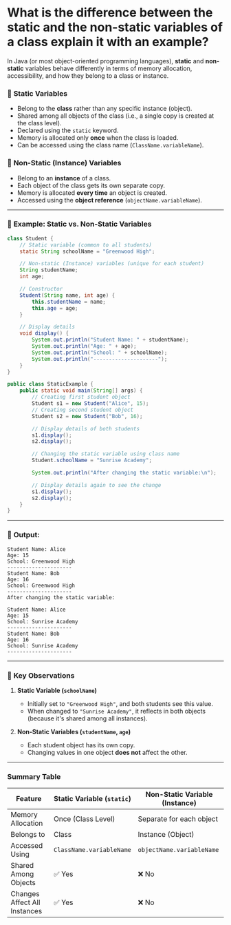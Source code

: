 # What is the difference between the static and the non-static variables of a class explain it with an example?
In Java (or most object-oriented programming languages), **static** and **non-static** variables behave differently in terms of memory allocation, accessibility, and how they belong to a class or instance. 

### 🔹 **Static Variables** 
- Belong to the **class** rather than any specific instance (object).
- Shared among all objects of the class (i.e., a single copy is created at the class level).
- Declared using the `static` keyword.
- Memory is allocated only **once** when the class is loaded.
- Can be accessed using the class name (`ClassName.variableName`).

### 🔹 **Non-Static (Instance) Variables**
- Belong to an **instance** of a class.
- Each object of the class gets its own separate copy.
- Memory is allocated **every time** an object is created.
- Accessed using the **object reference** (`objectName.variableName`).

---

### 📌 **Example: Static vs. Non-Static Variables**
```java
class Student {
    // Static variable (common to all students)
    static String schoolName = "Greenwood High";

    // Non-static (Instance) variables (unique for each student)
    String studentName;
    int age;

    // Constructor
    Student(String name, int age) {
        this.studentName = name;
        this.age = age;
    }

    // Display details
    void display() {
        System.out.println("Student Name: " + studentName);
        System.out.println("Age: " + age);
        System.out.println("School: " + schoolName);
        System.out.println("---------------------");
    }
}

public class StaticExample {
    public static void main(String[] args) {
        // Creating first student object
        Student s1 = new Student("Alice", 15);
        // Creating second student object
        Student s2 = new Student("Bob", 16);

        // Display details of both students
        s1.display();
        s2.display();

        // Changing the static variable using class name
        Student.schoolName = "Sunrise Academy";

        System.out.println("After changing the static variable:\n");

        // Display details again to see the change
        s1.display();
        s2.display();
    }
}
```

---

### 📌 **Output:**
```
Student Name: Alice
Age: 15
School: Greenwood High
---------------------
Student Name: Bob
Age: 16
School: Greenwood High
---------------------
After changing the static variable:

Student Name: Alice
Age: 15
School: Sunrise Academy
---------------------
Student Name: Bob
Age: 16
School: Sunrise Academy
---------------------
```

---

### 🔹 **Key Observations**
1. **Static Variable (`schoolName`)**
   - Initially set to `"Greenwood High"`, and both students see this value.
   - When changed to `"Sunrise Academy"`, it reflects in both objects (because it's shared among all instances).

2. **Non-Static Variables (`studentName`, `age`)**
   - Each student object has its own copy.
   - Changing values in one object **does not** affect the other.

---

### **Summary Table**
| Feature        | Static Variable (`static`) | Non-Static Variable (Instance) |
|--------------|-------------------|----------------------|
| Memory Allocation | Once (Class Level) | Separate for each object |
| Belongs to | Class | Instance (Object) |
| Accessed Using | `ClassName.variableName` | `objectName.variableName` |
| Shared Among Objects | ✅ Yes | ❌ No |
| Changes Affect All Instances | ✅ Yes | ❌ No |
